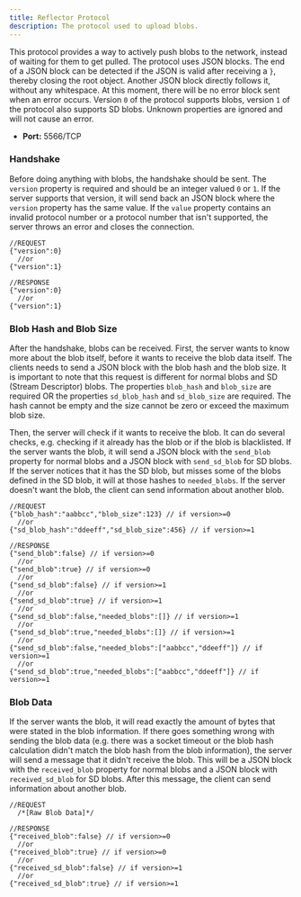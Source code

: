 ```yaml
---
title: Reflector Protocol
description: The protocol used to upload blobs.
---
```


This protocol provides a way to actively push blobs to the network, instead of waiting for them to get pulled. The protocol uses JSON blocks. The end of a JSON block can be detected if the JSON is valid after receiving a `}`, thereby closing the root object. Another JSON block directly follows it, without any whitespace. At this moment, there will be no error block sent when an error occurs. Version `0` of the protocol supports blobs, version `1` of the protocol also supports SD blobs. Unknown properties are ignored and will not cause an error.

- **Port:** 5566/TCP

### Handshake

Before doing anything with blobs, the handshake should be sent. The `version` property is required and should be an integer valued `0` or `1`. If the server supports that version, it will send back an JSON block where the `version` property has the same value. If the `value` property contains an invalid protocol number or a protocol number that isn't supported, the server throws an error and closes the connection.

```json5
//REQUEST
{"version":0}
  //or
{"version":1}

//RESPONSE
{"version":0}
  //or
{"version":1}
```

### Blob Hash and Blob Size

After the handshake, blobs can be received. First, the server wants to know more about the blob itself, before it wants to receive the blob data itself. The clients needs to send a JSON block with the blob hash and the blob size. It is important to note that this request is different for normal blobs and SD (Stream Descriptor) blobs. The properties `blob_hash` and `blob_size` are required OR the properties `sd_blob_hash` and `sd_blob_size` are required. The hash cannot be empty and the size cannot be zero or exceed the maximum blob size.

Then, the server will check if it wants to receive the blob. It can do several checks, e.g. checking if it already has the blob or if the blob is blacklisted. If the server wants the blob, it will send a JSON block with the `send_blob` property for normal blobs and a JSON block with `send_sd_blob` for SD blobs. If the server notices that it has the SD blob, but misses some of the blobs defined in the SD blob, it will at those hashes to `needed_blobs`. If the server doesn't want the blob, the client can send information about another blob.

```json5
//REQUEST
{"blob_hash":"aabbcc","blob_size":123} // if version>=0
  //or
{"sd_blob_hash":"ddeeff","sd_blob_size":456} // if version>=1

//RESPONSE
{"send_blob":false} // if version>=0
  //or
{"send_blob":true} // if version>=0
  //or
{"send_sd_blob":false} // if version>=1
  //or
{"send_sd_blob":true} // if version>=1
  //or
{"send_sd_blob":false,"needed_blobs":[]} // if version>=1
  //or
{"send_sd_blob":true,"needed_blobs":[]} // if version>=1
  //or
{"send_sd_blob":false,"needed_blobs":["aabbcc","ddeeff"]} // if version>=1
  //or
{"send_sd_blob":true,"needed_blobs":["aabbcc","ddeeff"]} // if version>=1
```

### Blob Data

If the server wants the blob, it will read exactly the amount of bytes that were stated in the blob information. If there goes something wrong with sending the blob data (e.g. there was a socket timeout or the blob hash calculation didn't match the blob hash from the blob information), the server will send a message that it didn't receive the blob. This will be a JSON block with the `received_blob` property for normal blobs and a JSON block with `received_sd_blob` for SD blobs. After this message, the client can send information about another blob.

```json5
//REQUEST
  /*[Raw Blob Data]*/

//RESPONSE
{"received_blob":false} // if version>=0
  //or
{"received_blob":true} // if version>=0
  //or
{"received_sd_blob":false} // if version>=1
  //or
{"received_sd_blob":true} // if version>=1
```
